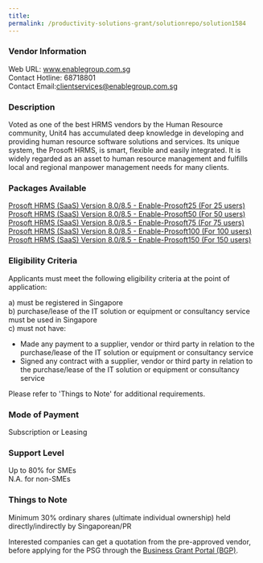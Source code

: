```yaml
---
title: 
permalink: /productivity-solutions-grant/solutionrepo/solution1584
---
```


### Vendor Information
Web URL: www.enablegroup.com.sg<br>Contact Hotline: 68718801<br>Contact Email:clientservices@enablegroup.com.sg

### Description

Voted as one of the best HRMS vendors by the Human Resource community, Unit4 has accumulated deep knowledge in developing and providing human resource software solutions and services. Its unique system, the Prosoft HRMS, is smart, flexible and easily integrated. It is widely regarded as an asset to human resource management and fulfills local and regional manpower management needs for many clients.

### Packages Available

<a href='https://www.gobusiness.gov.sg/images/psg/Desensitised_Enable_20200265_Annex_3_Part_1.pdf' target='_blank'>Prosoft HRMS (SaaS) Version 8.0/8.5 - Enable-Prosoft25 (For 25 users)</a>
<a href='https://www.gobusiness.gov.sg/images/psg/Desensitised_Enable_20200265_Annex_3_Part_2.pdf' target='_blank'>Prosoft HRMS (SaaS) Version 8.0/8.5 - Enable-Prosoft50 (For 50 users)</a>
<a href='https://www.gobusiness.gov.sg/images/psg/Desensitised_Enable_20200265_Annex_3_Part_3.pdf' target='_blank'>Prosoft HRMS (SaaS) Version 8.0/8.5 - Enable-Prosoft75 (For 75 users)</a>
<a href='https://www.gobusiness.gov.sg/images/psg/Desensitised_Enable_20200265_Annex_3_Part_4.pdf' target='_blank'>Prosoft HRMS (SaaS) Version 8.0/8.5 - Enable-Prosoft100 (For 100 users)</a>
<a href='https://www.gobusiness.gov.sg/images/psg/Desensitised_Enable_20200265_Annex_3_Part_5.pdf' target='_blank'>Prosoft HRMS (SaaS) Version 8.0/8.5 - Enable-Prosoft150 (For 150 users)</a>

### Eligibility Criteria

Applicants must meet the following eligibility criteria at the point of application:

a) must be registered in Singapore <br>
b) purchase/lease of the IT solution or equipment or consultancy service must be used in Singapore <br>
c) must not have:
- Made any payment to a supplier, vendor or third party in relation to the purchase/lease of the IT solution or equipment or consultancy service
- Signed any contract with a supplier, vendor or third party in relation to the purchase/lease of the IT solution or equipment or consultancy service

Please refer to 'Things to Note' for additional requirements.

### Mode of Payment
Subscription or Leasing

### Support Level
Up to 80% for SMEs <br>
N.A. for non-SMEs

### Things to Note
Minimum 30% ordinary shares (ultimate individual ownership) held directly/indirectly by Singaporean/PR

Interested companies can get a quotation from the pre-approved vendor, before applying for the PSG through the <a target='_blank' href='https://www.businessgrants.gov.sg/'>Business Grant Portal (BGP)</a>.
